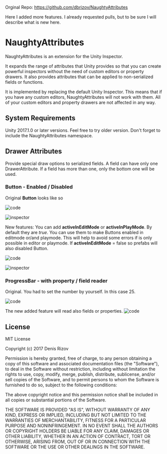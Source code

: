 Orginal Repo: https://github.com/dbrizov/NaughtyAttributes

Here I added more features. I already requested pulls, but to be sure I will describe what is new here.

# NaughtyAttributes
NaughtyAttributes is an extension for the Unity Inspector.

It expands the range of attributes that Unity provides so that you can create powerful inspectors without the need of custom editors or property drawers. It also provides attributes that can be applied to non-serialized fields or functions.

It is implemented by replacing the default Unity Inspector. This means that if you have any custom editors, NaughtyAttributes will not work with them. All of your custom editors and property drawers are not affected in any way.

## System Requirements
Unity 2017.1.0 or later versions. Feel free to try older version. Don't forget to include the NaughtyAttributes namespace.

## Drawer Attributes
Provide special draw options to serialized fields.
A field can have only one DrawerAttribute. If a field has more than one, only the bottom one will be used.

### Button - Enabled / Disabled
Original **Button** looks like so

![code](https://github.com/MaZyGer/NaughtyAttributes/blob/master/Assets/NaughtyAttributes/Documentation/Button_Code.PNG)

![inspector](https://github.com/MaZyGer/NaughtyAttributes/blob/master/Assets/NaughtyAttributes/Documentation/Button_Inspector.PNG)

New features: You can add **activeInEditMode** or **activeInPlayMode**. By default they are *true*. You can use them to make Buttons enabled in editmode or/and playmode. This will help to avoid some errors if is only possible in editor or playmode.
If **activeInEditMode** = false so prefabs will also disabled Button.

![code](https://i.imgur.com/CHYI860.png)

![inspector](https://i.imgur.com/Ww2kPvA.png)

### ProgressBar - with property / field reader 

Original. You had to set the number by yourself. In this case 25.

![code](https://github.com/MaZyGer/NaughtyAttributes/blob/master/Assets/NaughtyAttributes/Documentation/ProgressBar_Code.png)

The new added feature will read also fields or properties.
![code](https://i.imgur.com/z0clxzP.png)


## License
MIT License

Copyright (c) 2017 Denis Rizov

Permission is hereby granted, free of charge, to any person obtaining a copy
of this software and associated documentation files (the "Software"), to deal
in the Software without restriction, including without limitation the rights
to use, copy, modify, merge, publish, distribute, sublicense, and/or sell
copies of the Software, and to permit persons to whom the Software is
furnished to do so, subject to the following conditions:

The above copyright notice and this permission notice shall be included in all
copies or substantial portions of the Software.

THE SOFTWARE IS PROVIDED "AS IS", WITHOUT WARRANTY OF ANY KIND, EXPRESS OR
IMPLIED, INCLUDING BUT NOT LIMITED TO THE WARRANTIES OF MERCHANTABILITY,
FITNESS FOR A PARTICULAR PURPOSE AND NONINFRINGEMENT. IN NO EVENT SHALL THE
AUTHORS OR COPYRIGHT HOLDERS BE LIABLE FOR ANY CLAIM, DAMAGES OR OTHER
LIABILITY, WHETHER IN AN ACTION OF CONTRACT, TORT OR OTHERWISE, ARISING FROM,
OUT OF OR IN CONNECTION WITH THE SOFTWARE OR THE USE OR OTHER DEALINGS IN THE
SOFTWARE.
